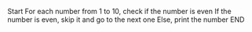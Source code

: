 Start
For each number from 1 to 10, check if the number is even
If the number is even, skip it and go to the next one
Else, print the number
END
